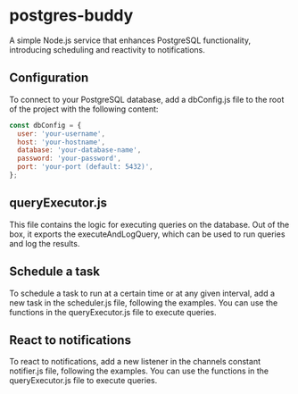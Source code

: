 # postgres-buddy
A simple Node.js service that enhances PostgreSQL functionality, introducing scheduling and reactivity to notifications.

## Configuration
To connect to your PostgreSQL database, add a dbConfig.js file to the root of the project with the following content:
```javascript
const dbConfig = {
  user: 'your-username',
  host: 'your-hostname',
  database: 'your-database-name',
  password: 'your-password',
  port: 'your-port (default: 5432)',
};
```

## queryExecutor.js
This file contains the logic for executing queries on the database. Out of the box, it
exports the executeAndLogQuery, which can be used to run queries and log the results.

## Schedule a task
To schedule a task to run at a certain time or at any given interval, add a new task in the scheduler.js file,
following the examples. You can use the functions in the queryExecutor.js file to execute queries.

## React to notifications
To react to notifications, add a new listener in the channels constant notifier.js file, following the examples.
You can use the functions in the queryExecutor.js file to execute queries.

